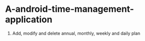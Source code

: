 # A-android-time-management-application
1. Add, modify and delete annual, monthly, weekly and daily plan
